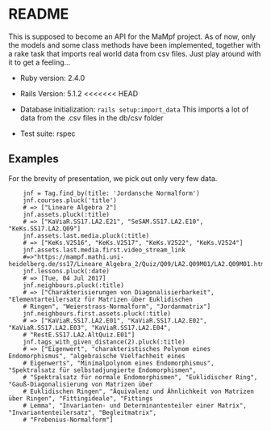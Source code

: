 # README

This is supposed to become an API for the MaMpf project.
As of now, only the models and some class methods have been implemented, together with a rake task that imports real world data from csv files. Just play around with it to get a feeling...

* Ruby version: 2.4.0
* Rails Version: 5.1.2
<<<<<<< HEAD

* Database initialization:
    `rails setup:import_data`
  This imports a lot of data from the .csv files in the db/csv folder

* Test suite: rspec

## Examples

For the brevity of presentation, we pick out only very few data.

```
    jnf = Tag.find_by(title: 'Jordansche Normalform')
    jnf.courses.pluck('title')
    # => ["Lineare Algebra 2"]
    jnf.assets.pluck(:title)
    # => ["KaViaR.SS17.LA2.E21", "SeSAM.SS17.LA2.E10", "KeKs.SS17.LA2.Q09"]
    jnf.assets.last.media.pluck(:title)
    # => ["KeKs.V2516", "KeKs.V2517", "KeKs.V2522", "KeKs.V2524"]
    jnf.assets.last.media.first.video_stream_link
    #=>"https://mampf.mathi.uni-heidelberg.de/ss17/Lineare_Algebra_2/Quiz/Q09/LA2.Q09M01/LA2.Q09M01.html"
    jnf.lessons.pluck(:date)
    # => [Tue, 04 Jul 2017]
    jnf.neighbours.pluck(:title)
    # => ["Charakterisierungen von Diagonalisierbarkeit", "Elementarteilersatz für Matrizen über Euklidischen
    # Ringen", "Weierstrass-Normalform", "Jordanmatrix"]
    jnf.neighbours.first.assets.pluck(:title)
    # => ["KaViaR.SS17.LA2.E01", "KaViaR.SS17.LA2.E02", "KaViaR.SS17.LA2.E03", "KaViaR.SS17.LA2.E04",
    # "RestE.SS17.LA2.AltQuiz.E01"]
    jnf.tags_with_given_distance(2).pluck(:title)
    # => ["Eigenwert", "charakteristisches Polynom eines Endomorphismus", "algebraische Vielfachheit eines
    # Eigenwerts", "Minimalpolynom eines Endomorphismus", "Spektralsatz für selbstadjungierte Endomorphismen",
    # "Spektralsatz für normale Endomorphismen", "Euklidischer Ring", "Gauß-Diagonalisierung von Matrizen über
    # Euklidischen Ringen", "Äquivalenz und Ähnlichkeit von Matrizen über Ringen", "Fittingideale", "Fittings
    # Lemma", "Invarianten- und Determinantenteiler einer Matrix", "Invariantenteilersatz", "Begleitmatrix",
    # "Frobenius-Normalform"] 
```
